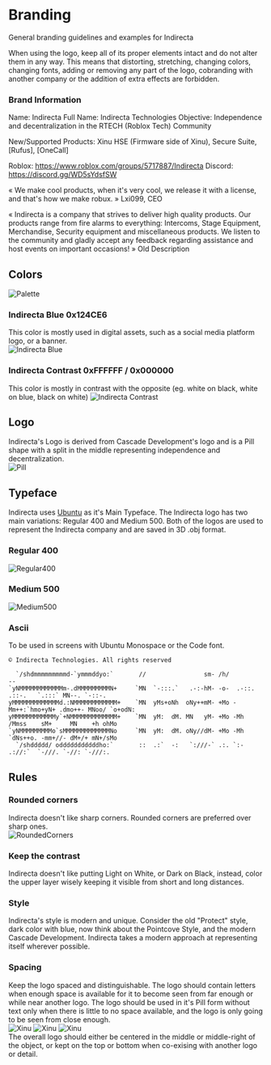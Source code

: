 # Branding
General branding guidelines and examples for Indirecta

When using the logo, keep all of its proper elements intact and do not alter them in any way. This means that distorting, 
stretching, changing colors, changing fonts, adding or removing any part of the logo, 
cobranding with another company or the addition of extra effects are forbidden.


### Brand Information

Name: Indirecta
Full Name: Indirecta Technologies
Objective: Independence and decentralization in the RTECH (Roblox Tech) Community

New/Supported Products: Xinu HSE (Firmware side of Xinu), Secure Suite, [Rufus], [OneCall]

Roblox: https://www.roblox.com/groups/5717887/Indirecta
Discord: https://discord.gg/WD5sYdsfSW

« We make cool products, when it's very cool, we release it with a license, and that's how we make robux. »  Lxi099, CEO

« Indirecta is a company that strives to deliver high quality  products.
Our products range from fire alarms to everything: Intercoms, Stage Equipment, Merchandise, Security equipment and miscellaneous products.
We listen to the community and gladly accept any feedback regarding assistance and host events on important occasions! » Old Description 

## Colors
![Palette](https://raw.githubusercontent.com/Indirecta-Technologies/branding/main/colorpalette.png)
### Indirecta Blue 0x124CE6
This color is mostly used in digital assets, such as a social media platform logo, or a banner.  
![Indirecta Blue](https://raw.githubusercontent.com/Indirecta-Technologies/branding/main/indirectablue.png)
### Indirecta Contrast 0xFFFFFF / 0x000000
This color is mostly in contrast with the opposite (eg. white on black, white on blue, black on white)
![Indirecta Contrast](https://raw.githubusercontent.com/Indirecta-Technologies/branding/main/indirectacontrast.png)

## Logo
Indirecta's Logo is derived from Cascade Development's logo and is a Pill shape with a split in the middle representing independence and decentralization.  
![Pill](https://raw.githubusercontent.com/Indirecta-Technologies/branding/main/logos/indirecta_logo_onlyPill.png)

## Typeface
Indirecta uses [Ubuntu](https://design.ubuntu.com/font/) as it's Main Typeface.
The Indirecta logo has two main variations: Regular 400 and Medium 500.
Both of the logos are used to represent the Indirecta company and are saved in 3D .obj format.

### Regular 400  
![Regular400](https://raw.githubusercontent.com/Indirecta-Technologies/branding/main/logos/indirecta_logo_regular400_withPill.png)

### Medium 500  
![Medium500](https://raw.githubusercontent.com/Indirecta-Technologies/branding/main/logos/indirecta_logo_medium500_withPill.png)

### Ascii
To be used in screens with Ubuntu Monospace or the Code font.
```
© Indirecta Technologies. All rights reserved

  `/shdmmmmmmmmmd-`ymmmddyo:`       //                sm- /h/                        --             
`yNMMMMMMMMMMMMm-.dMMMMMMMMMN+     `MN  `-:::.`   .-:-hM- -o-  .-::.  .::-.   `.:::` MN--. `-::-.   
yMMMMMMMMMMMMMd.:NMMMMMMMMMMMM+    `MN  yMs+oNh  oNy++mM- +Mo -Mm++:`hmo+yN+ .dmo++- MNoo/ `o+odN:  
yMMMMMMMMMMMMy`+NMMMMMMMMMMMMM+    `MN  yM:  dM. MN   yM- +Mo -Mh   /Mmss    sM+     MN    +h ohMo  
`yNMMMMMMMMMo`sMMMMMMMMMMMMMNo     `MN  yM:  dM. oNy//dM- +Mo -Mh   `dNs++o. -mm+//- dM+/+ mN+/sMo  
  `/shddddd/ odddddddddddho:`       ::  .:`  -:   `:///-` .:. `:-     .://:`  `-///. `-//: `-///:. 
  ```

## Rules
### Rounded corners
Indirecta doesn't like sharp corners. Rounded corners are preferred over sharp ones.  
![RoundedCorners](https://raw.githubusercontent.com/Indirecta-Technologies/branding/main/roundedcorners.png)
### Keep the contrast
Indirecta doesn't like putting Light on White, or Dark on Black, instead, color the upper layer wisely keeping it visible from short and long distances.
### Style
Indirecta's style is modern and unique. Consider the old "Protect" style, dark color with blue, now think about the Pointcove Style, and the modern Cascade Development.
Indirecta takes a modern approach at representing itself wherever possible.
### Spacing
Keep the logo spaced and distinguishable. The logo should contain letters when enough space is available for it to become seen from far enough or while near another logo.
The logo should be used in it's Pill form without text only when there is little to no space available, and the logo is only going to be seen from close enough.  
![Xinu](https://raw.githubusercontent.com/Indirecta-Technologies/branding/main/xinubrandingexample.png)
![Xinu](https://raw.githubusercontent.com/Indirecta-Technologies/branding/main/xinubrandingexample2.png)
![Xinu](https://raw.githubusercontent.com/Indirecta-Technologies/branding/main/xinubrandingexample3.png)  
The overall logo should either be centered in the middle or middle-right of the object, or kept on the top or bottom when co-exising with another logo or detail.
